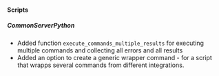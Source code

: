 
#### Scripts
##### CommonServerPython
- Added function `execute_commands_multiple_results` for executing multiple commands and collecting all errors and all results
- Added an option to create a generic wrapper command - for a script that wrapps several commands from different integrations.
